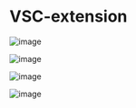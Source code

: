 # VSC-extension


![image](https://user-images.githubusercontent.com/67627523/165041943-57f423e8-01dd-4a85-8fc7-a74520e1a042.png)

![image](https://user-images.githubusercontent.com/67627523/165042072-25e4383f-72af-4bde-90fa-15ab776458a3.png)

![image](https://user-images.githubusercontent.com/67627523/165042246-819f4db3-b9ea-4ff3-a2de-65229043bb39.png)

![image](https://user-images.githubusercontent.com/67627523/165042371-1860dadc-9abc-489e-be6f-37e4acd24584.png)


